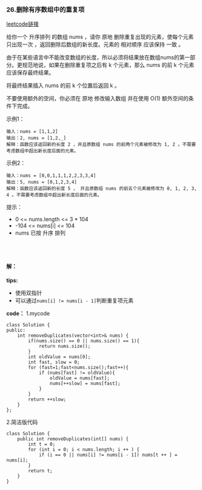 ### 26.删除有序数组中的重复项

[leetcode链接](https://leetcode-cn.com/problems/remove-duplicates-from-sorted-array/)

给你一个 升序排列 的数组 nums ，请你 原地 删除重复出现的元素，使每个元素 只出现一次 ，返回删除后数组的新长度。元素的 相对顺序 应该保持 一致 。

由于在某些语言中不能改变数组的长度，所以必须将结果放在数组nums的第一部分。更规范地说，如果在删除重复项之后有 k 个元素，那么 nums 的前 k 个元素应该保存最终结果。

将最终结果插入 nums 的前 k 个位置后返回 k 。

不要使用额外的空间，你必须在 原地 修改输入数组 并在使用 O(1) 额外空间的条件下完成。

示例1：
```
输入：nums = [1,1,2]
输出：2, nums = [1,2,_]
解释：函数应该返回新的长度 2 ，并且原数组 nums 的前两个元素被修改为 1, 2 。不需要考虑数组中超出新长度后面的元素。
```

示例2：
```
输入：nums = [0,0,1,1,1,2,2,3,3,4]
输出：5, nums = [0,1,2,3,4]
解释：函数应该返回新的长度 5 ， 并且原数组 nums 的前五个元素被修改为 0, 1, 2, 3, 4 。不需要考虑数组中超出新长度后面的元素。
```
提示：
* 0 <= nums.length <= 3 * 104
* -104 <= nums[i] <= 104
* nums 已按 升序 排列

<br/><br/>

#### 解：

**tips:**
* 使用双指针
* 可以通过`nums[i] != nums[i - 1]`判断重复项元素

**code：**
1.mycode
```
class Solution {
public:
    int removeDuplicates(vector<int>& nums) {
        if(nums.size() == 0 || nums.size() == 1){
            return nums.size();
        }
        int oldValue = nums[0];
        int fast, slow = 0;
        for (fast=1;fast<nums.size();fast++){
            if (nums[fast] != oldValue){
                oldValue = nums[fast];
                nums[++slow] = nums[fast];
            }
        }
        return ++slow;
    }
};
```

2.简洁版代码
```
class Solution {
    public int removeDuplicates(int[] nums) {
        int t = 0;
        for (int i = 0; i < nums.length; i ++ ) {
            if (i == 0 || nums[i] != nums[i - 1]) nums[t ++ ] = nums[i];
        }
        return t;
    }
}
```


